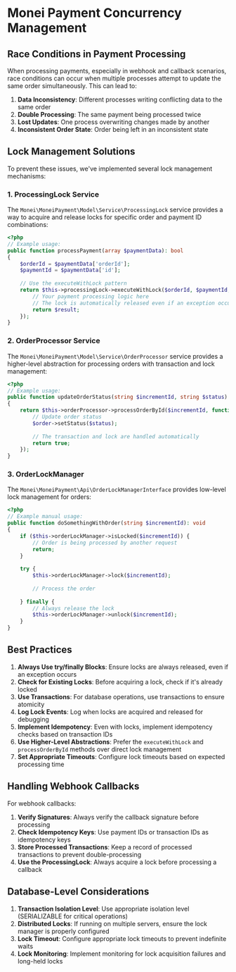 # Monei Payment Concurrency Management

## Race Conditions in Payment Processing

When processing payments, especially in webhook and callback scenarios, race conditions can occur when multiple processes attempt to update the same order simultaneously. This can lead to:

1. **Data Inconsistency**: Different processes writing conflicting data to the same order
2. **Double Processing**: The same payment being processed twice
3. **Lost Updates**: One process overwriting changes made by another
4. **Inconsistent Order State**: Order being left in an inconsistent state

## Lock Management Solutions

To prevent these issues, we've implemented several lock management mechanisms:

### 1. ProcessingLock Service

The `Monei\MoneiPayment\Model\Service\ProcessingLock` service provides a way to acquire and release locks for specific order and payment ID combinations:

```php
<?php
// Example usage:
public function processPayment(array $paymentData): bool
{
    $orderId = $paymentData['orderId'];
    $paymentId = $paymentData['id'];
    
    // Use the executeWithLock pattern
    return $this->processingLock->executeWithLock($orderId, $paymentId, function() use ($paymentData) {
        // Your payment processing logic here
        // The lock is automatically released even if an exception occurs
        return $result;
    });
}
```

### 2. OrderProcessor Service

The `Monei\MoneiPayment\Model\Service\OrderProcessor` service provides a higher-level abstraction for processing orders with transaction and lock management:

```php
<?php
// Example usage:
public function updateOrderStatus(string $incrementId, string $status): bool
{
    return $this->orderProcessor->processOrderById($incrementId, function(OrderInterface $order, $transaction) use ($status) {
        // Update order status
        $order->setStatus($status);
        
        // The transaction and lock are handled automatically
        return true;
    });
}
```

### 3. OrderLockManager

The `Monei\MoneiPayment\Api\OrderLockManagerInterface` provides low-level lock management for orders:

```php
<?php
// Example manual usage:
public function doSomethingWithOrder(string $incrementId): void
{
    if ($this->orderLockManager->isLocked($incrementId)) {
        // Order is being processed by another request
        return;
    }
    
    try {
        $this->orderLockManager->lock($incrementId);
        
        // Process the order
        
    } finally {
        // Always release the lock
        $this->orderLockManager->unlock($incrementId);
    }
}
```

## Best Practices

1. **Always Use try/finally Blocks**: Ensure locks are always released, even if an exception occurs
2. **Check for Existing Locks**: Before acquiring a lock, check if it's already locked
3. **Use Transactions**: For database operations, use transactions to ensure atomicity
4. **Log Lock Events**: Log when locks are acquired and released for debugging
5. **Implement Idempotency**: Even with locks, implement idempotency checks based on transaction IDs
6. **Use Higher-Level Abstractions**: Prefer the `executeWithLock` and `processOrderById` methods over direct lock management
7. **Set Appropriate Timeouts**: Configure lock timeouts based on expected processing time

## Handling Webhook Callbacks

For webhook callbacks:

1. **Verify Signatures**: Always verify the callback signature before processing
2. **Check Idempotency Keys**: Use payment IDs or transaction IDs as idempotency keys
3. **Store Processed Transactions**: Keep a record of processed transactions to prevent double-processing
4. **Use the ProcessingLock**: Always acquire a lock before processing a callback

## Database-Level Considerations

1. **Transaction Isolation Level**: Use appropriate isolation level (SERIALIZABLE for critical operations)
2. **Distributed Locks**: If running on multiple servers, ensure the lock manager is properly configured
3. **Lock Timeout**: Configure appropriate lock timeouts to prevent indefinite waits
4. **Lock Monitoring**: Implement monitoring for lock acquisition failures and long-held locks 
